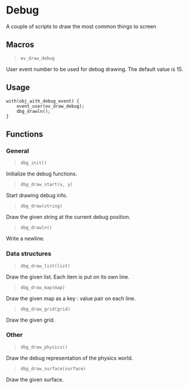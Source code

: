 # Debug
A couple of scripts to draw the most common things to screen

## Macros

> `ev_draw_debug`

User event number to be used for debug drawing. The default value is 15.

## Usage

```
with(obj_with_debug_event) {
    event_user(ev_draw_debug);
    dbg_drawln();
}
```

## Functions
### General
> `dbg_init()`

Initialize the debug functions.

> `dbg_draw_start(x, y)`

Start drawing debug info.

> `dbg_draw(string)`

Draw the given string at the current debug position.

> `dbg_drawln()`

Write a newline.

> 

### Data structures

> `dbg_draw_list(list)`

Draw the given list. Each item is put on its own line.

> `dbg_draw_map(map)`

Draw the given map as a key : value pair on each line.

> `dbg_draw_grid(grid)`

Draw the given grid.

### Other

> `dbg_draw_physics()`

Draw the debug representation of the physics world.

> `dbg_draw_surface(surface)`

Draw the given surface.